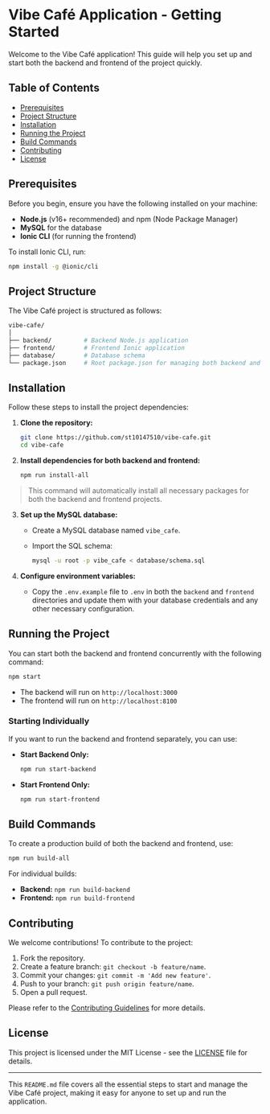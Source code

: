 # Vibe Café Application - Getting Started

Welcome to the Vibe Café application! This guide will help you set up and start both the backend and frontend of the project quickly.

## Table of Contents

- [Prerequisites](#prerequisites)
- [Project Structure](#project-structure)
- [Installation](#installation)
- [Running the Project](#running-the-project)
- [Build Commands](#build-commands)
- [Contributing](#contributing)
- [License](#license)

## Prerequisites

Before you begin, ensure you have the following installed on your machine:

- **Node.js** (v16+ recommended) and npm (Node Package Manager)
- **MySQL** for the database
- **Ionic CLI** (for running the frontend)

To install Ionic CLI, run:

```bash
npm install -g @ionic/cli
```

## Project Structure

The Vibe Café project is structured as follows:

```bash
vibe-cafe/
│
├── backend/         # Backend Node.js application
├── frontend/        # Frontend Ionic application
├── database/        # Database schema 
└── package.json     # Root package.json for managing both backend and frontend
```

## Installation

Follow these steps to install the project dependencies:

1. **Clone the repository:**

   ```bash
   git clone https://github.com/st10147510/vibe-cafe.git
   cd vibe-cafe
   ```

2. **Install dependencies for both backend and frontend:**

   ```bash
   npm run install-all
   ```

> This command will automatically install all necessary packages for both the backend and frontend projects.

3. **Set up the MySQL database:**

   - Create a MySQL database named `vibe_cafe`.
   - Import the SQL schema:

     ```bash
     mysql -u root -p vibe_cafe < database/schema.sql
     ```

4. **Configure environment variables:**

   - Copy the `.env.example` file to `.env` in both the `backend` and `frontend` directories and update them with your database credentials and any other necessary configuration.

## Running the Project

You can start both the backend and frontend concurrently with the following command:

```bash
npm start
```

- The backend will run on `http://localhost:3000`
- The frontend will run on `http://localhost:8100`

### Starting Individually

If you want to run the backend and frontend separately, you can use:

- **Start Backend Only:**

  ```bash
  npm run start-backend
  ```
  
- **Start Frontend Only:**

  ```bash
  npm run start-frontend
  ```

## Build Commands

To create a production build of both the backend and frontend, use:

```bash
npm run build-all
```

For individual builds:

- **Backend:** `npm run build-backend`
- **Frontend:** `npm run build-frontend`

## Contributing

We welcome contributions! To contribute to the project:

1. Fork the repository.
2. Create a feature branch: `git checkout -b feature/name`.
3. Commit your changes: `git commit -m 'Add new feature'`.
4. Push to your branch: `git push origin feature/name`.
5. Open a pull request.

Please refer to the [Contributing Guidelines](./CONTRIBUTING.md) for more details.

## License

This project is licensed under the MIT License - see the [LICENSE](./LICENSE) file for details.

---

This `README.md` file covers all the essential steps to start and manage the Vibe Café project, making it easy for anyone to set up and run the application.
